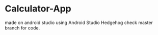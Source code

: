# Calculator-App
made on android studio using Android Studio Hedgehog
check master branch for code.
